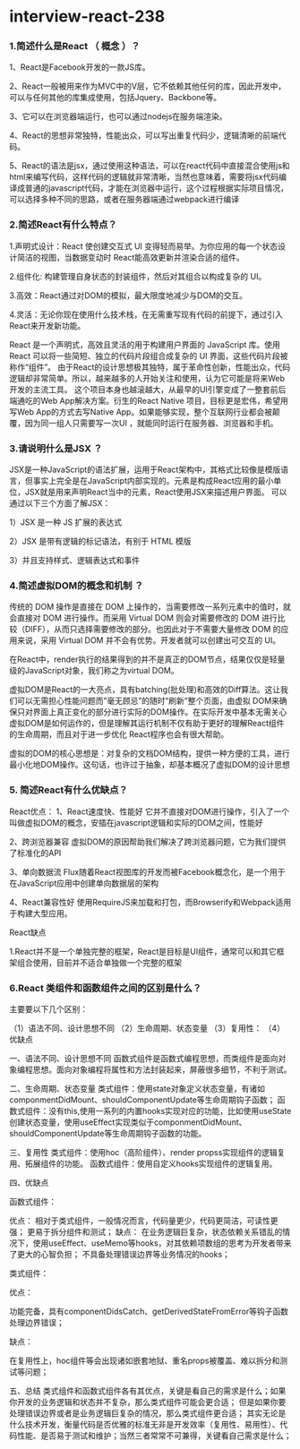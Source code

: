 # interview-react-238
### 1.简述什么是React （ 概念 ）？
1、React是Facebook开发的一款JS库。

2、React一般被用来作为MVC中的V层，它不依赖其他任何的库，因此开发中，可以与任何其他的库集成使用，包括Jquery、Backbone等。

3、它可以在浏览器端运行，也可以通过nodejs在服务端渲染。

4、React的思想非常独特，性能出众，可以写出重复代码少，逻辑清晰的前端代码。

5、React的语法是jsx，通过使用这种语法，可以在react代码中直接混合使用js和html来编写代码，这样代码的逻辑就非常清晰，当然也意味着，需要将jsx代码编译成普通的javascript代码，才能在浏览器中运行，这个过程根据实际项目情况，可以选择多种不同的思路，或者在服务器端通过webpack进行编译
### 2.简述React有什么特点？
1.声明式设计：React 使创建交互式 UI 变得轻而易举。为你应用的每一个状态设计简洁的视图，当数据变动时 React能高效更新并渲染合适的组件。

2.组件化: 构建管理自身状态的封装组件，然后对其组合以构成复杂的 UI。

3.高效：React通过对DOM的模拟，最大限度地减少与DOM的交互。

4.灵活：无论你现在使用什么技术栈，在无需重写现有代码的前提下，通过引入React来开发新功能。

React 是一个声明式，高效且灵活的用于构建用户界面的 JavaScript 库。使用 React 可以将一些简短、独立的代码片段组合成复杂的 UI 界面，这些代码片段被称作“组件”。
由于React的设计思想极其独特，属于革命性创新，性能出众，代码逻辑却非常简单。所以，越来越多的人开始关注和使用，认为它可能是将来Web开发的主流工具。
这个项目本身也越滚越大，从最早的UI引擎变成了一整套前后端通吃的Web App解决方案。衍生的React Native 项目，目标更是宏伟，希望用写Web App的方式去写Native App。如果能够实现，整个互联网行业都会被颠覆，因为同一组人只需要写一次UI ，就能同时运行在服务器、浏览器和手机。

### 3.请说明什么是JSX ？
JSX是一种JavaScript的语法扩展，运用于React架构中，其格式比较像是模版语言，但事实上完全是在JavaScript内部实现的。元素是构成React应用的最小单位，JSX就是用来声明React当中的元素，React使用JSX来描述用户界面。
可以通过以下三个方面了解JSX：

1）JSX 是一种 JS 扩展的表达式

2）JSX 是带有逻辑的标记语法，有别于 HTML 模版

3）并且支持样式、逻辑表达式和事件

### 4.简述虚拟DOM的概念和机制 ？
传统的 DOM 操作是直接在 DOM 上操作的，当需要修改一系列元素中的值时，就会直接对 DOM 进行操作。而采用 Virtual DOM 则会对需要修改的 DOM 进行比较（DIFF），从而只选择需要修改的部分。也因此对于不需要大量修改 DOM 的应用来说，采用 Virtual DOM 并不会有优势。开发者就可以创建出可交互的 UI。

在React中，render执行的结果得到的并不是真正的DOM节点，结果仅仅是轻量级的JavaScript对象，我们称之为virtual DOM。

虚拟DOM是React的一大亮点，具有batching(批处理)和高效的Diff算法。这让我们可以无需担心性能问题而”毫无顾忌”的随时“刷新”整个页面，由虚拟 DOM来确保只对界面上真正变化的部分进行实际的DOM操作。在实际开发中基本无需关心虚拟DOM是如何运作的，但是理解其运行机制不仅有助于更好的理解React组件的生命周期，而且对于进一步优化 React程序也会有很大帮助。

虚拟的DOM的核心思想是：对复杂的文档DOM结构，提供一种方便的工具，进行最小化地DOM操作。这句话，也许过于抽象，却基本概况了虚拟DOM的设计思想

### 5. 简述React有什么优缺点？
React优点：
1、React速度快、性能好
它并不直接对DOM进行操作，引入了一个叫做虚拟DOM的概念，安插在javascript逻辑和实际的DOM之间，性能好

2、跨浏览器兼容
虚拟DOM的原因帮助我们解决了跨浏览器问题，它为我们提供了标准化的API

3、单向数据流
Flux随着React视图库的开发而被Facebook概念化，是一个用于在JavaScript应用中创建单向数据层的架构

4、React兼容性好
使用RequireJS来加载和打包，而Browserify和Webpack适用于构建大型应用。

React缺点

1.React并不是一个单独完整的框架，React是目标是UI组件，通常可以和其它框架组合使用，目前并不适合单独做一个完整的框架
### 6.React 类组件和函数组件之间的区别是什么？
主要要以下几个区别：

（1）语法不同、设计思想不同
（2）生命周期、状态变量
（3）复用性：
（4）优缺点

一、语法不同、设计思想不同
函数式组件是函数式编程思想，而类组件是面向对象编程思想。面向对象编程将属性和方法封装起来，屏蔽很多细节，不利于测试。

二、生命周期、状态变量
类式组件：使用state对象定义状态变量，有诸如componmentDidMount、shouldComponentUpdate等生命周期钩子函数；
函数式组件：没有this,使用一系列的内置hooks实现对应的功能，比如使用useState创建状态变量，使用useEffect实现类似于componmentDidMount、shouldComponentUpdate等生命周期钩子函数的功能。

三、复用性
类式组件：使用hoc（高阶组件）、render propss实现组件的逻辑复用、拓展组件的功能。
函数式组件：使用自定义hooks实现组件的逻辑复用。

四、优缺点

函数式组件：

优点：
相对于类式组件，一般情况而言，代码量更少，代码更简洁，可读性更强；
更易于拆分组件和测试；
缺点：
在业务逻辑巨复杂，状态依赖关系错乱的情况下，使用useEffect、useMemo等hooks，对其依赖项数组的思考为开发者带来了更大的心智负担；
不具备处理错误边界等业务情况的hooks；

类式组件：

优点：

功能完备，具有componentDidsCatch、getDerivedStateFromError等钩子函数处理边界错误；

缺点：

在复用性上，hoc组件等会出现诸如嵌套地狱、重名props被覆盖、难以拆分和测试等问题；

五、总结
类式组件和函数式组件各有其优点，关键是看自己的需求是什么；如果你开发的业务逻辑和状态并不复杂，那么类式组件可能会更合适；
但是如果你要处理错误边界或者是业务逻辑巨复杂的情况，那么类式组件更合适；
其实无论是什么技术开发，衡量代码是否优雅的标准无非是开发效率（复用性、易用性）、代码性能、是否易于测试和维护；当然三者常常不可兼得，关键看自己需求是什么；


































